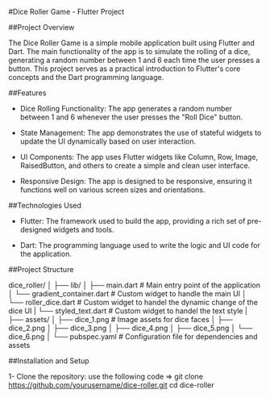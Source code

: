 #Dice Roller Game - Flutter Project

##Project Overview

The Dice Roller Game is a simple mobile application built using Flutter and Dart. The main functionality of the app is to simulate the rolling of a dice, generating a random number between 1 and 6 each time the user presses a button. This project serves as a practical introduction to Flutter's core concepts and the Dart programming language.

##Features

- Dice Rolling Functionality: The app generates a random number between 1 and 6 whenever the user presses the "Roll Dice" button.
  
- State Management: The app demonstrates the use of stateful widgets to update the UI dynamically based on user interaction.
  
- UI Components: The app uses Flutter widgets like Column, Row, Image, RaisedButton, and others to create a simple and clean user interface.
  
- Responsive Design: The app is designed to be responsive, ensuring it functions well on various screen sizes and orientations.

##Technologies Used
- Flutter: The framework used to build the app, providing a rich set of pre-designed widgets and tools.

- Dart: The programming language used to write the logic and UI code for the application.

##Project Structure 

dice_roller/
│
├── lib/
│   ├── main.dart        # Main entry point of the application
│   └── gradient_container.dart  # Custom widget to handle the main UI
│   └── roller_dice.dart     #  Custom widget to handel the dynamic change of the dice UI
|   └── styled_text.dart     #  Custom widget to handel the text style
|
├── assets/
│   ├── dice_1.png        # Image assets for dice faces
│   ├── dice_2.png
│   ├── dice_3.png
│   ├── dice_4.png
│   ├── dice_5.png
│   └── dice_6.png
│
└── pubspec.yaml         # Configuration file for dependencies and assets

##Installation and Setup

1- Clone the repository: 
 use the following code => git clone https://github.com/yourusername/dice-roller.git
cd dice-roller

